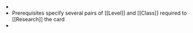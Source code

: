 - 
- Prerequisites specify several pairs of [[Level]] and [[Class]] required to [[Research]] the card
- 
